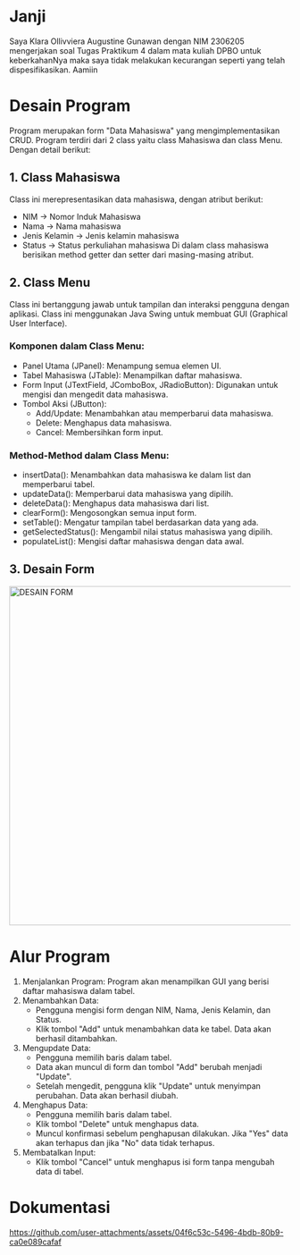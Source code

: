 # Janji
Saya Klara Ollivviera Augustine Gunawan dengan NIM 2306205 mengerjakan soal Tugas Praktikum 4 dalam mata kuliah DPBO untuk keberkahanNya maka saya tidak melakukan kecurangan seperti yang telah dispesifikasikan. Aamiin

# Desain Program
Program merupakan form "Data Mahasiswa" yang mengimplementasikan CRUD. Program terdiri dari 2 class yaitu class Mahasiswa dan class Menu. Dengan detail berikut:
## 1. Class Mahasiswa
Class ini merepresentasikan data mahasiswa, dengan atribut berikut:
- NIM -> Nomor Induk Mahasiswa
- Nama -> Nama mahasiswa
- Jenis Kelamin -> Jenis kelamin mahasiswa
- Status -> Status perkuliahan mahasiswa
Di dalam class mahasiswa berisikan method getter dan setter dari masing-masing atribut.

## 2. Class Menu
Class ini bertanggung jawab untuk tampilan dan interaksi pengguna dengan aplikasi. Class ini menggunakan Java Swing untuk membuat GUI (Graphical User Interface).

### Komponen dalam Class Menu:
- Panel Utama (JPanel): Menampung semua elemen UI.
- Tabel Mahasiswa (JTable): Menampilkan daftar mahasiswa.
- Form Input (JTextField, JComboBox, JRadioButton): Digunakan untuk mengisi dan mengedit data mahasiswa.
- Tombol Aksi (JButton):
  - Add/Update: Menambahkan atau memperbarui data mahasiswa.
  - Delete: Menghapus data mahasiswa.
  - Cancel: Membersihkan form input.

### Method-Method dalam Class Menu:
- insertData(): Menambahkan data mahasiswa ke dalam list dan memperbarui tabel.
- updateData(): Memperbarui data mahasiswa yang dipilih.
- deleteData(): Menghapus data mahasiswa dari list.
- clearForm(): Mengosongkan semua input form.
- setTable(): Mengatur tampilan tabel berdasarkan data yang ada.
- getSelectedStatus(): Mengambil nilai status mahasiswa yang dipilih.
- populateList(): Mengisi daftar mahasiswa dengan data awal.

## 3. Desain Form
<img width="607" alt="DESAIN FORM" src="https://github.com/user-attachments/assets/d663dd6b-175b-48a8-b92d-4f9c22f12514" />

# Alur Program
1. Menjalankan Program: Program akan menampilkan GUI yang berisi daftar mahasiswa dalam tabel.
2. Menambahkan Data:
   - Pengguna mengisi form dengan NIM, Nama, Jenis Kelamin, dan Status.
   - Klik tombol "Add" untuk menambahkan data ke tabel. Data akan berhasil ditambahkan.
3. Mengupdate Data:
   - Pengguna memilih baris dalam tabel.
   - Data akan muncul di form dan tombol "Add" berubah menjadi "Update".
   - Setelah mengedit, pengguna klik "Update" untuk menyimpan perubahan. Data akan berhasil diubah.
4. Menghapus Data:
   - Pengguna memilih baris dalam tabel.
   - Klik tombol "Delete" untuk menghapus data.
   - Muncul konfirmasi sebelum penghapusan dilakukan. Jika "Yes" data akan terhapus dan jika "No" data tidak terhapus.
5. Membatalkan Input:
   - Klik tombol "Cancel" untuk menghapus isi form tanpa mengubah data di tabel.
   
# Dokumentasi
https://github.com/user-attachments/assets/04f6c53c-5496-4bdb-80b9-ca0e089cafaf
